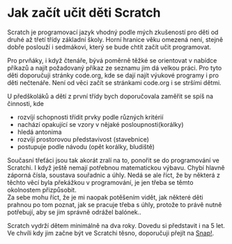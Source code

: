 # Jak začít učit děti Scratch

Scratch je programovací jazyk vhodný podle mých zkušeností pro děti od druhé až třetí třídy základní školy. Horní hranice věku omezená není, stejně dobře poslouží i sedmákovi, který se bude chtít začít učit programovat.

Pro prvňáky, i když čtenáře, bývá poměrně těžké se orientovat v nabídce příkazů a najít požadovaný příkaz ze seznamu jim dá velkou práci. Pro tyto děti doporučuji stránky code.org, kde se dají najít výukové programy i pro děti nečtenáře. Není od věci začít se stránkami code.org i se stršími dětmi.

U předškoláků a dětí z první třídy bych doporučovala zaměřit se spíš na činnosti, kde 
* rozvíjí schopnosti třídit prvky podle různých kritérií
* nachází opakující se vzory v nějaké posloupnosti(korálky)
* hledá antonima
* rozvíjí prostorovou představivost (stavebnice)
* postupuje podle návodu (opět korálky, bludiště)

Současní třeťáci jsou tak akorát zralí na to, ponořit se do programování ve Scratchi. I když ještě nemají potřebnou matematickou výbavu. Chybí hlavně záporná čísla, soustava souřadnic a úhly. Nedá se ale říct, že by některá z těchto věcí byla překážkou v programování, je jen třeba se těmto okolnostem přizpůsobit.    
Za sebe mohu říct, že je mi naopak potěšením vidět, jak některé děti prahnou po tom poznat, jak se pracuje třeba s úhly, protože to právě nutně potřebují, aby se jim správně odrážel balónek..

Scratch vydrží dětem minimálně na dva roky. Dovedu si představit i na 5 let.
Ve chvíli kdy jim začne být ve Scratchi těsno, doporučuji přejít na [Snap!](https://snap.berkeley.edu/).  
 


